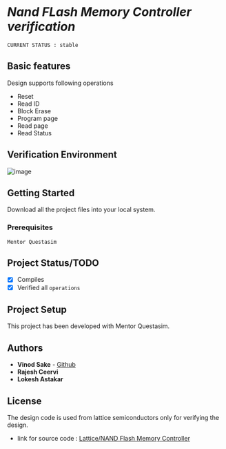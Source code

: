 # *Nand FLash Memory Controller verification*

`CURRENT STATUS : stable`

## Basic features
Design supports following operations
* Reset
* Read ID
* Block Erase
* Program page
* Read page
* Read Status

## Verification Environment 

![image](https://cloud.githubusercontent.com/assets/18235088/24575222/72a86a68-1654-11e7-8964-c89f4adaf096.png)

## Getting Started

Download all the project files into your local system.

### Prerequisites

`Mentor Questasim`

## Project Status/TODO

- [x] Compiles
- [x] Verified all `operations`

## Project Setup

This project has been developed with Mentor Questasim.

## Authors

* **Vinod Sake** - [Github](https://github.com/vinodsake)
* **Rajesh Ceervi**
* **Lokesh Astakar**

## License

The design code is used from lattice semiconductors only for verifying the design.
* link for source code : [Lattice/NAND Flash Memory Controller](http://www.latticesemi.com/en/Products/DesignSoftwareAndIP/IntellectualProperty/ReferenceDesigns/ReferenceDesign04/NANDFlashController.aspx)
